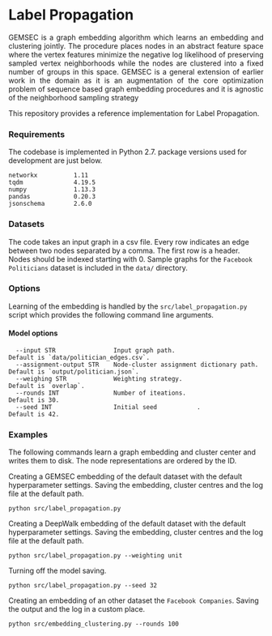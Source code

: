 Label Propagation
============================================
<p align="justify">
GEMSEC is a graph embedding algorithm which learns an embedding and clustering jointly. The procedure places nodes in an abstract feature space where the vertex features minimize the negative log likelihood of preserving sampled vertex neighborhoods while the nodes are clustered into a fixed number of groups in this space. GEMSEC is a general extension of earlier work in the domain as it is an augmentation of the core optimization problem of sequence based graph embedding procedures and it is agnostic of the neighborhood sampling strategy
</p>

This repository provides a reference implementation for Label Propagation.

### Requirements

The codebase is implemented in Python 2.7. package versions used for development are just below.
```
networkx          1.11
tqdm              4.19.5
numpy             1.13.3
pandas            0.20.3
jsonschema        2.6.0
```

### Datasets

The code takes an input graph in a csv file. Every row indicates an edge between two nodes separated by a comma. The first row is a header. Nodes should be indexed starting with 0. Sample graphs for the `Facebook Politicians` dataset is included in the  `data/` directory.

### Options

Learning of the embedding is handled by the `src/label_propagation.py` script which provides the following command line arguments.

#### Model options

```
  --input STR                Input graph path.                          Default is `data/politician_edges.csv`.                                     
  --assignment-output STR    Node-cluster assignment dictionary path.   Default is `output/politician.json`.
  --weighing STR             Weighting strategy.                        Default is `overlap`.
  --rounds INT               Number of iteations.                       Default is 30.
  --seed INT                 Initial seed           .                   Default is 42.
```

### Examples

The following commands learn a graph embedding and cluster center and writes them to disk. The node representations are ordered by the ID.

Creating a GEMSEC embedding of the default dataset with the default hyperparameter settings. Saving the embedding, cluster centres and the log file at the default path.

```
python src/label_propagation.py
```
Creating a DeepWalk embedding of the default dataset with the default hyperparameter settings. Saving the embedding, cluster centres and the log file at the default path.

```
python src/label_propagation.py --weighting unit
```

Turning off the model saving.

```
python src/label_propagation.py --seed 32
```

Creating an embedding of an other dataset the `Facebook Companies`. Saving the output and the log in a custom place.

```
python src/embedding_clustering.py --rounds 100
```
